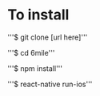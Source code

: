 # To install 

'''$ git clone [url here]'''

'''$ cd 6mile'''

'''$ npm install'''

'''$ react-native run-ios'''
